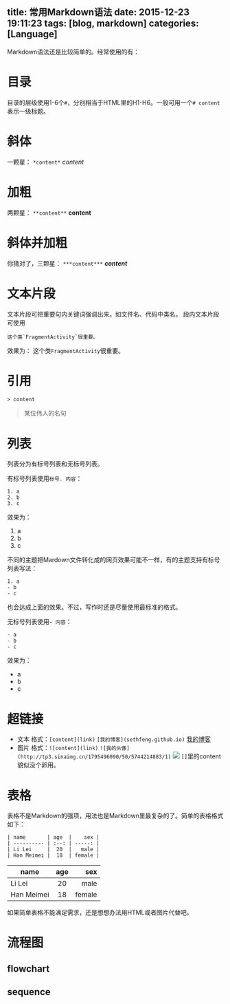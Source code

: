 title: 常用Markdown语法
date: 2015-12-23 19:11:23
tags: [blog, markdown]
categories: [Language]
---
Markdown语法还是比较简单的。经常使用的有：
# 目录
目录的层级使用1-6个`#`，分别相当于HTML里的H1-H6。一般可用一个`# content`表示一级标题。
# 斜体
一颗星：
`*content*` *content*

<!-- more -->

# 加粗 
两颗星：
`**content**` **content** 

# 斜体并加粗
你猜对了，三颗星：
`***content***` ***content***

# 文本片段
文本片段可把重要句内关键词强调出来。如文件名、代码中类名。
段内文本片段可使用
```
这个类`FragmentActivity`很重要。
```
效果为：
这个类`FragmentActivity`很重要。

# 引用
`> content` 
> 某位伟人的名句

# 列表
列表分为有标号列表和无标号列表。

有标号列表使用`标号. 内容`：
```
1. a
2. b
3. c
```
效果为：
1. a
2. b
3. c

不同的主题把Mardown文件转化成的网页效果可能不一样，有的主题支持有标号列表写法：
```
1. a
- b
- c
```
也会达成上面的效果。不过，写作时还是尽量使用最标准的格式。

无标号列表使用`- 内容`：
```
- a
- b
- c
```
效果为：
- a
- b
- c

# 超链接
- 文本
  格式：`[content](link)`
  `[我的博客](sethfeng.github.io)`
  [我的博客](sethfeng.github.io)
- 图片
  格式：`![content](link)`
  `![我的头像](http://tp3.sinaimg.cn/1795496090/50/5744214883/1)`
  ![](http://tp3.sinaimg.cn/1795496090/50/5744214883/1)
  `[]`里的content貌似没个卵用。

# 表格
表格不是Markdown的强项，用法也是Markdown里最复杂的了。简单的表格格式如下：
```
| name       | age  |    sex |
| ---------- | :--: | -----: |
| Li Lei     |  20  |   male |
| Han Meimei |  18  | female |
```
| name       | age  |    sex |
| ---------- | :--: | -----: |
| Li Lei     |  20  |   male |
| Han Meimei |  18  | female |
如果简单表格不能满足需求，还是想想办法用HTML或者图片代替吧。

# 流程图
## flowchart

## sequence